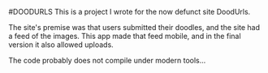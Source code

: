 #DOODURLS
This is a project I wrote for the now defunct site DoodUrls.

The site's premise was that users submitted their doodles, and the site had a feed of the images. This app made that feed mobile, and in the final version it also allowed uploads.

The code probably does not compile under modern tools...
